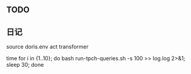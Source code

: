 ## TODO



## 日记

source doris.env
act transformer

time for i in {1..10}; do bash run-tpch-queries.sh -s 100 >> log.log 2>&1; sleep 30; done
